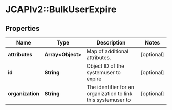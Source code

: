 # JCAPIv2::BulkUserExpire

## Properties
Name | Type | Description | Notes
------------ | ------------- | ------------- | -------------
**attributes** | **Array&lt;Object&gt;** | Map of additional attributes. | [optional] 
**id** | **String** | Object ID of the systemuser to expire | [optional] 
**organization** | **String** | The identifier for an organization to link this systemuser to | [optional] 

